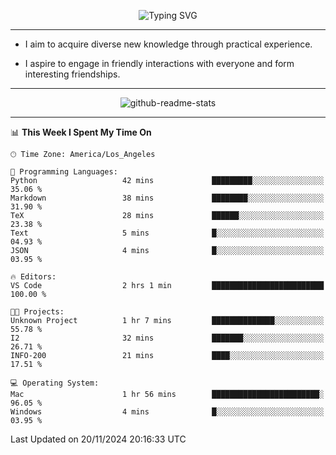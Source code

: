 <p align="center">
  <img src="https://readme-typing-svg.demolab.com?font=Fira+Code&weight=500&size=32&duration=2500&pause=1600&center=true&vCenter=true&random=false&width=1024&height=64&lines=Hi+there+%F0%9F%91%8B;I'm+delighted+you+could+make+it+here+%F0%9F%8E%89;I'm+Harry%2C+a+college+student+still+finding+my+way" alt="Typing SVG" />
</p>


---


- I aim to acquire diverse new knowledge through practical experience.

- I aspire to engage in friendly interactions with everyone and form interesting friendships.


---


<p align="center">
  <img src="https://github-readme-stats.vercel.app/api?username=Harry-Jing&show_icons=true" alt="github-readme-stats"/>
</p>


---

<!--START_SECTION:waka-->
📊 **This Week I Spent My Time On** 

```text
🕑︎ Time Zone: America/Los_Angeles

💬 Programming Languages: 
Python                   42 mins             █████████░░░░░░░░░░░░░░░░   35.06 % 
Markdown                 38 mins             ████████░░░░░░░░░░░░░░░░░   31.90 % 
TeX                      28 mins             ██████░░░░░░░░░░░░░░░░░░░   23.38 % 
Text                     5 mins              █░░░░░░░░░░░░░░░░░░░░░░░░   04.93 % 
JSON                     4 mins              █░░░░░░░░░░░░░░░░░░░░░░░░   03.95 % 

🔥 Editors: 
VS Code                  2 hrs 1 min         █████████████████████████   100.00 % 

🐱‍💻 Projects: 
Unknown Project          1 hr 7 mins         ██████████████░░░░░░░░░░░   55.78 % 
I2                       32 mins             ███████░░░░░░░░░░░░░░░░░░   26.71 % 
INFO-200                 21 mins             ████░░░░░░░░░░░░░░░░░░░░░   17.51 % 

💻 Operating System: 
Mac                      1 hr 56 mins        ████████████████████████░   96.05 % 
Windows                  4 mins              █░░░░░░░░░░░░░░░░░░░░░░░░   03.95 % 
```


 Last Updated on 20/11/2024 20:16:33 UTC
<!--END_SECTION:waka-->
